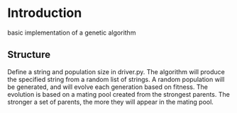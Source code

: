 # Introduction
basic implementation of a genetic algorithm

## Structure
Define a string and population size in driver.py. The algorithm will produce the specified string from a random list of strings. 
A random population will be generated, and will evolve each generation based on fitness. The evolution is based on a mating pool created from the strongest parents. The stronger a set of parents, the more they will appear in the mating pool. 


